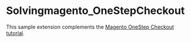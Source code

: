 Solvingmagento_OneStepCheckout
==============================

This sample extension complements the [Magento OneStep Checkout tutorial].

[Magento OneStep Checkout tutorial]: http://www.solvingmagento.com/onestep-checkout-a-magento-tutorial-part-1-steps-1-4-of-12/
